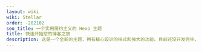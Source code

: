 ```yaml
---
layout: wiki
wiki: Stellar
order: -202102
seo_title: 一个实用简约主义的 Hexo 主题
title: 快速开始您的博客之旅
description: 这是一个全新的主题，拥有精心设计的样式和强大的功能。目前还没开发完毕，旧的文章正在逐步迁移至新主题。
---
```

